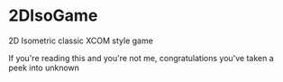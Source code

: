 # 2DIsoGame
2D Isometric classic XCOM style game

If you're reading this and you're not me, congratulations you've taken a peek into unknown
